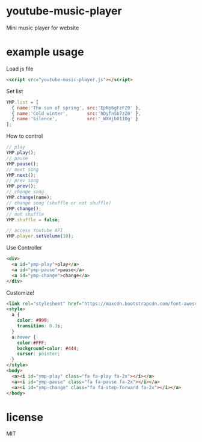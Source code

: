 # youtube-music-player
Mini music player for website

# example usage

Load js file

``` html
<script src="youtube-music-player.js"></script>
```

Set list

``` js
YMP.list = [
  { name:'The sun of spring', src:'EpNp6gFzFZ0' },
  { name:'Cold winter',       src:'hDyfnSb7zZ0' },
  { name:'Silence',           src:'_WXHjb01IOg' }
];
```

How to control

``` js
// play
YMP.play();
// pause
YMP.pause();
// next song
YMP.next();
// prev song
YMP.prev();
// change song
YMP.change(name);
// change song (shuffle or not shuffle)
YMP.change();
// not shuffle
YMP.shuffle = false;

// access Youtube API
YMP.player.setVolume(10);
```

Use Controller

``` html
<div>
  <a id="ymp-play">play</a>
  <a id="ymp-pause">pause</a>
  <a id="ymp-change">change</a>
</div>
```

Customize!

``` html
<link rel="stylesheet" href="https://maxcdn.bootstrapcdn.com/font-awesome/4.5.0/css/font-awesome.min.css">
<style>
  a {
    color: #999;
    transition: 0.3s;
  }
  a:hover {
    color:#FFF;
    background-color: #444;
    cursor: pointer;
  }
</style>
<body>
  <a><i id="ymp-play" class="fa fa-play fa-2x"></i></a>
  <a><i id="ymp-pause" class="fa fa-pause fa-2x"></i></a>
  <a><i id="ymp-change" class="fa fa-step-forward fa-2x"></i></a>
</body>
```

# license

MIT
